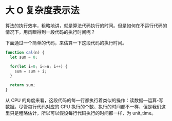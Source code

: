# 大 O 复杂度表示法

算法的执行效率，粗略地讲，就是算法代码执行的时间。但是如何在不运行代码的情况下，用肉眼得到一段代码的执行时间呢？

下面通过一个简单的代码，来估算一下这段代码的执行时间。

```ts
function cal(n) {
  let sum = 0;

  for(let i=0; i<=n; i++) {
    sum = sum + i;
  }

  return sum;
}
```

从 CPU 的角度来看，这段代码的每一行都执行着类似的操作：读数据—运算-写数据。尽管每行代码对应的 CPU 执行的个数、执行的时间都不一样，但是我们这里只是粗略估计，所以可以假设每行代码执行的时间都一样，为 unit_time。


